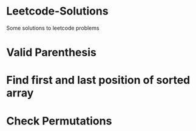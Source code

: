 # Leetcode-Solutions
Some solutions to leetcode problems 

# Valid Parenthesis
# Find first and last position of sorted array
# Check Permutations


